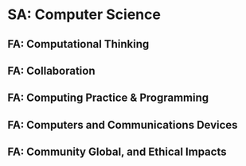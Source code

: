 SA: Computer Science
===

FA: Computational Thinking
---

FA: Collaboration
---

FA: Computing Practice & Programming
---

FA: Computers and Communications Devices
---

FA: Community Global, and Ethical Impacts
---
